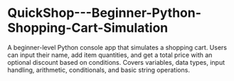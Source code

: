 # QuickShop---Beginner-Python-Shopping-Cart-Simulation
A beginner-level Python console app that simulates a shopping cart. Users can input their name, add item quantities, and get a total price with an optional discount based on conditions. Covers variables, data types, input handling, arithmetic, conditionals, and basic string operations.
